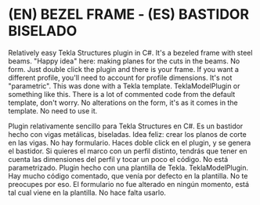 # (EN) BEZEL FRAME - (ES) BASTIDOR BISELADO
Relatively easy Tekla Structures plugin in C#. It's a bezeled frame with steel beams. "Happy idea" here: making planes for the cuts in the beams. No form. Just double click the plugin and there is your frame. If you want a different profile, you'll need to account for profile dimensions. It's not "parametric". This was done with a Tekla template. TeklaModelPlugin or something like this. There is a lot of commented code from the default template, don't worry.
No alterations on the form, it's as it comes in the template. No need to use it.

Plugin relativamente sencillo para Tekla Structures en C#. Es un bastidor hecho con vigas metálicas, biseladas. Idea feliz: crear los planos de corte en las vigas. No hay formulario. Haces doble click en el plugin, y se genera el bastidor. Si quieres el marco con un perfil distinto, tendrás que tener en cuenta las dimensiones del perfil y tocar un poco el código. No está parametrizado. Plugin hecho con una plantilla de Tekla. TeklaModelPlugin. Hay mucho código comentado, que venía por defecto en la plantilla. No te preocupes por eso.
El formulario no fue alterado en ningún momento, está tal cual viene en la plantilla. No hace falta usarlo.
